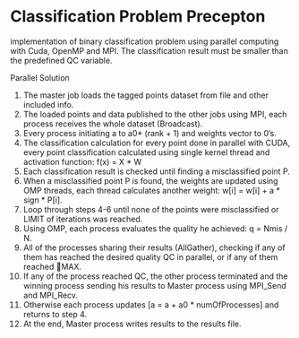 # Classification Problem Precepton
 implementation of binary classification problem using parallel computing with Cuda, OpenMP and MPI.
 The classification result must be smaller than the predefined QC variable.
 
 Parallel Solution
1.	The master job loads the tagged points dataset from file and other included info.
2.	The loaded points and data published to the other jobs using MPI, each process receives the whole dataset (Broadcast).
3.	Every process initiating a to a0* (rank + 1) and weights vector to 0’s.
4.	The classification calculation for every point done in parallel with CUDA, every point classification calculated using single kernel thread and activation function: f(x) = X * W
5.	Each classification result is checked until finding a misclassified point P.
6.	When a misclassified point P is found, the weights are updated using OMP threads, 
each thread calculates another weight: w[i] = w[i] + a * sign * P[i].
7.	Loop through steps 4-6 until none of the points were misclassified or LIMIT of iterations was reached.
8.	Using OMP, each process evaluates the quality he achieved: q = Nmis / N.
9.	All of the processes sharing their results (AllGather), checking if any of them has reached  the desired quality QC in parallel, or if any of them reached MAX.
10.	If any of the process reached QC, the other process terminated and the winning process sending his results to Master process using MPI_Send and MPI_Recv.
11.	Otherwise each process updates [a = a + a0 * numOfProcesses] and returns to step 4.
12.	At the end, Master process writes results to the results file.

